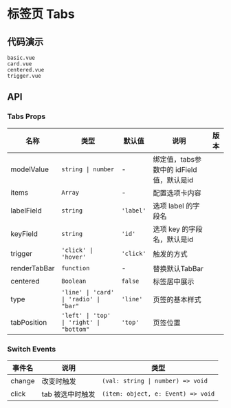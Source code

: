 # 标签页 Tabs


## 代码演示
```demo
basic.vue
card.vue
centered.vue
trigger.vue
```
## API

### Tabs Props
| 名称 | 类型 | 默认值 | 说明 | 版本 |
| --- | --- | --- | --- | --- |
| modelValue | `string \| number` | - | 绑定值，tabs参数中的 idField值，默认是id | |
| items | `Array` | - | 配置选项卡内容 | |
| labelField | `string` | `'label'` | 选项 label 的字段名 | |
| keyField | `string` | `'id'` | 选项 key 的字段名，默认是id | |
| trigger | `'click' \| 'hover'` | `'click'` | 触发的方式 | |
| renderTabBar | `function` | - | 替换默认TabBar | | 
| centered | `Boolean` | `false` | 标签居中展示 | |
| type | `'line' \| 'card' \| 'radio' \| "bar"` | `'line'` | 页签的基本样式 | |
| tabPosition | `'left' \| 'top' \| 'right' \| "bottom"` | `'top'` | 页签位置 | |

### Switch Events
| 事件名 | 说明 | 类型 |
| --- | --- | --- |
| change | 改变时触发 | `(val: string \| number) => void` |
| click | tab 被选中时触发 | `(item: object, e: Event) => void` |